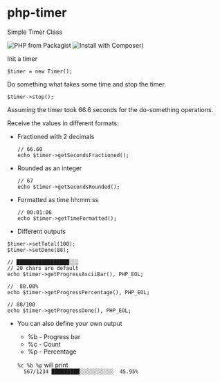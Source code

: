 # php-timer
Simple Timer Class

![PHP from Packagist](https://img.shields.io/packagist/php-v/markuszeller/php-timer/v1.0.0.svg)
![Install with Composer)](https://img.shields.io/badge/composer-markuszeller%2Fphp--time-blue.svg)

Init a timer

    $timer = new Timer();
    
Do something what takes some time and stop the timer.
    
    $timer->stop();
    
Assuming the timer took 66.6 seconds for the do-something operations.

Receive the values in different formats:
    
- Fractioned with 2 decimals

      // 66.60
      echo $timer->getSecondsFractioned();
    
- Rounded as an integer

      // 67
      echo $timer->getSecondsRounded();  
    
- Formatted as time hh:mm:ss

      // 00:01:06
      echo $timer->getTimeFormatted();

- Different outputs

```
$timer->setTotal(100);
$timer->setDone(88);

// █████████████████░░░
// 20 chars are default
echo $timer->getProgressAsciiBar(), PHP_EOL;

//  88.00%
echo $timer->getProgressPercentage(), PHP_EOL;

// 88/100
echo $timer->getProgressDone(), PHP_EOL;
```

- You can also define your own output
  - %b - Progress bar
  - %c - Count
  - %p - Percentage
  
  `%c %b %p` will print  
  `  567/1234 █████████░░░░░░░░░░░  45.95%`
